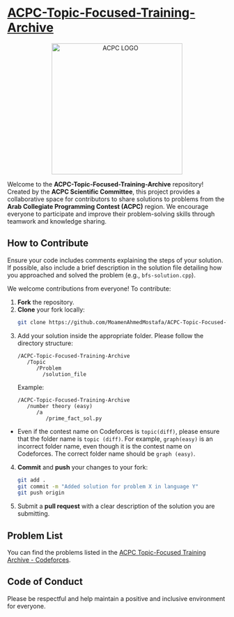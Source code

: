 # [ACPC-Topic-Focused-Training-Archive](https://github.com/MoamenAhmedMostafa/ACPC-Topic-Focused-Training-Archive)

<p align="center">
<img src="https://github.com/user-attachments/assets/533822f3-1aec-4300-a346-6d939748dfcf" alt="ACPC LOGO" width="300"/>
</p>

Welcome to the **ACPC-Topic-Focused-Training-Archive** repository! Created by the **ACPC Scientific Committee**, this project provides a collaborative space for contributors to share solutions to problems from the **Arab Collegiate Programming Contest (ACPC)** region. We encourage everyone to participate and improve their problem-solving skills through teamwork and knowledge sharing.


## How to Contribute

Ensure your code includes comments explaining the steps of your solution. If possible, also include a brief description in the solution file detailing how you approached and solved the problem (e.g., `bfs-solution.cpp`).


We welcome contributions from everyone! To contribute:

1. **Fork** the repository.
2. **Clone** your fork locally:
   ```bash
   git clone https://github.com/MoamenAhmedMostafa/ACPC-Topic-Focused-Training-Archive.git
   ```
3. Add your solution inside the appropriate folder. Please follow the directory structure:
   ```
   /ACPC-Topic-Focused-Training-Archive
      /Topic
         /Problem
           /solution_file
   ```
   Example:
   ```
   /ACPC-Topic-Focused-Training-Archive
      /number theory (easy)
         /a
            /prime_fact_sol.py
   ```
* Even if the contest name on Codeforces is ``topic(diff)``, please ensure that the folder name is ``topic (diff)``. For example, ``graph(easy)`` is an incorrect folder name, even though it is the contest name on Codeforces. The correct folder name should be ``graph (easy)``.

4. **Commit** and **push** your changes to your fork:
   ```bash
   git add .
   git commit -m "Added solution for problem X in language Y"
   git push origin
   ```
6. Submit a **pull request** with a clear description of the solution you are submitting.

## Problem List

You can find the problems listed in the [ACPC Topic-Focused Training Archive - Codeforces](https://codeforces.com/group/o09Gu2FpOx/contests).

## Code of Conduct

Please be respectful and help maintain a positive and inclusive environment for everyone.
